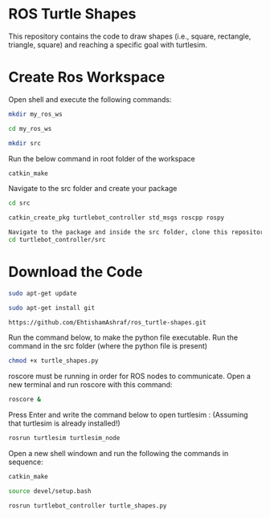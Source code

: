 # ROS Turtle Shapes

This repository contains the code to draw shapes (i.e., square, rectangle, triangle, square) and reaching a specific goal with turtlesim.


# Create Ros Workspace
Open shell and execute the following commands:
```bash
mkdir my_ros_ws
```
```bash
cd my_ros_ws
```
```bash
mkdir src
```
Run the below command in root folder of the workspace
```bash
catkin_make 
```
Navigate to the src folder and create your package
```bash
cd src 
```
```bash
catkin_create_pkg turtlebot_controller std_msgs roscpp rospy
```
```bash
Navigate to the package and inside the src folder, clone this repository
cd turtlebot_controller/src
```
# Download the Code
```bash
sudo apt-get update
```
```bash
sudo apt-get install git
```
```bash
https://github.com/EhtishamAshraf/ros_turtle-shapes.git
```
Run the command below, to make the python file executable. Run the command in the src folder (where the python file is present)
```bash
chmod +x turtle_shapes.py
```
roscore must be running in order for ROS nodes to communicate. Open a new terminal and run roscore with this command:
```bash
roscore &
```
Press Enter and write the command below to open turtlesim : (Assuming that turtlesim is already installed!) 
```bash
rosrun turtlesim turtlesim_node 
```
Open a new shell windown and run the following the commands in sequence:
```bash
catkin_make
```
```bash
source devel/setup.bash
```
```bash
rosrun turtlebot_controller turtle_shapes.py
```
